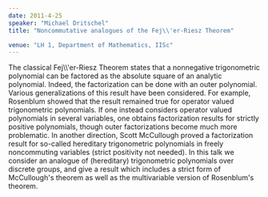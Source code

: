 ```yaml
---
date: 2011-4-25
speaker: "Michael Dritschel"
title: "Noncommutative analogues of the Fej\\'er-Riesz Theorem"

venue: "LH 1, Department of Mathematics, IISc"
---
```

The classical Fej\\\\'er-Riesz Theorem states that a nonnegative trigonometric polynomial can be factored as the absolute square of an analytic polynomial. Indeed, the factorization can be done with an outer polynomial. Various generalizations of this result have been considered. For example, Rosenblum showed that the result remained true for operator valued trigonometric polynomials. If one instead considers operator valued polynomials in several variables, one obtains factorization results for strictly positive polynomials, though outer factorizations become much more problematic. In another direction, Scott McCullough proved a factorization result for so-called hereditary trigonometric polynomials in freely noncommuting variables (strict positivity not needed). In this talk we consider an analogue of (hereditary) trigonometric polynomials over discrete groups, and give a result which includes a strict form of McCullough's theorem as well as the multivariable version of Rosenblum's theorem.
